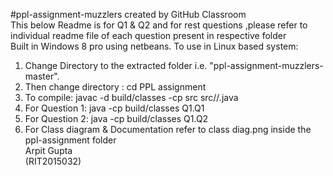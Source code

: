 #ppl-assignment-muzzlers created by GitHub Classroom   
This below Readme is for Q1 & Q2 and for rest questions ,please refer to individual readme file of each question present in respective folder   
Built in Windows 8 pro using netbeans. To use in Linux based system:      
1. Change Directory to the extracted folder i.e. "ppl-assignment-muzzlers-master".       
2. Then change directory : cd PPL assignment      
3. To compile: javac -d build/classes -cp src src//.java       
4. For Question 1: java -cp build/classes Q1.Q1     
5. For Question 2: java -cp build/classes Q1.Q2      
6. For Class diagram  & Documentation refer to class diag.png inside the ppl-assignment folder      
Arpit Gupta   
(RIT2015032)
